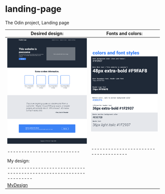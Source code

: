 # landing-page
The Odin project, Landing page

| Desired design:            | Fonts and colors:                    |
| -------------------------- | ------------------------------------ |
| ![Design](./images/01.png) | ![Colors and fonts](./images/02.png) |
| -------------------------- | ------------------------------------ |
| My design:                                                        |
| ----------------------------------------------------------------- |
| [MyDesign](https://tailor-ai.github.io/landing-page/)             |
